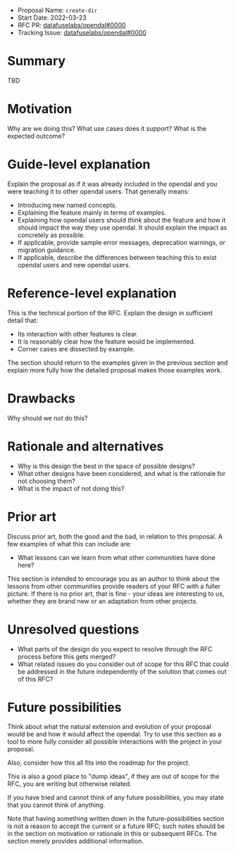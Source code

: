 - Proposal Name: `create-dir`
- Start Date: 2022-03-23
- RFC PR: [datafuselabs/opendal#0000](https://github.com/datafuselabs/opendal/pull/0000)
- Tracking Issue: [datafuselabs/opendal#0000](https://github.com/datafuselabs/opendal/issues/0000)

# Summary

TBD

# Motivation

Why are we doing this? What use cases does it support? What is the expected outcome?

# Guide-level explanation

Explain the proposal as if it was already included in the opendal and you were teaching it to other opendal users. That generally means:

- Introducing new named concepts.
- Explaining the feature mainly in terms of examples.
- Explaining how opendal users should *think* about the feature and how it should impact the way they use opendal. It should explain the impact as concretely as possible.
- If applicable, provide sample error messages, deprecation warnings, or migration guidance.
- If applicable, describe the differences between teaching this to exist opendal users and new opendal users.

# Reference-level explanation

This is the technical portion of the RFC. Explain the design in sufficient detail that:

- Its interaction with other features is clear.
- It is reasonably clear how the feature would be implemented.
- Corner cases are dissected by example.

The section should return to the examples given in the previous section and explain more fully how the detailed proposal makes those examples work.

# Drawbacks

Why should we *not* do this?

# Rationale and alternatives

- Why is this design the best in the space of possible designs?
- What other designs have been considered, and what is the rationale for not choosing them?
- What is the impact of not doing this?

# Prior art

Discuss prior art, both the good and the bad, in relation to this proposal.
A few examples of what this can include are:

- What lessons can we learn from what other communities have done here?

This section is intended to encourage you as an author to think about the lessons from other communities provide readers of your RFC with a fuller picture.
If there is no prior art, that is fine - your ideas are interesting to us, whether they are brand new or an adaptation from other projects.

# Unresolved questions

- What parts of the design do you expect to resolve through the RFC process before this gets merged?
- What related issues do you consider out of scope for this RFC that could be addressed in the future independently of the solution that comes out of this RFC?

# Future possibilities

Think about what the natural extension and evolution of your proposal would be and how it would affect the opendal. Try to use this section as a tool to more fully consider all possible interactions with the project in your proposal.

Also, consider how this all fits into the roadmap for the project.

This is also a good place to "dump ideas", if they are out of scope for the
RFC, you are writing but otherwise related.

If you have tried and cannot think of any future possibilities,
you may state that you cannot think of anything.

Note that having something written down in the future-possibilities section
is not a reason to accept the current or a future RFC; such notes should be
in the section on motivation or rationale in this or subsequent RFCs.
The section merely provides additional information.
